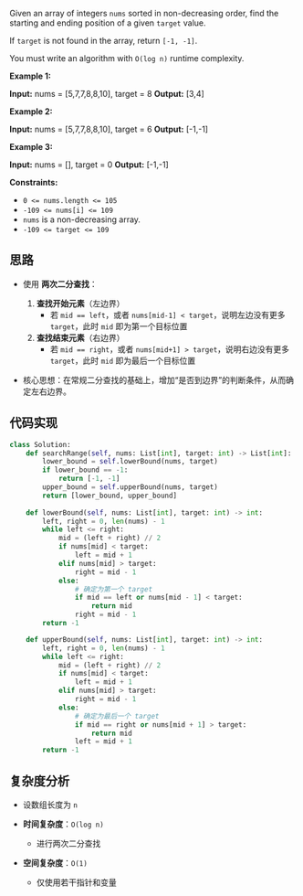 
Given an array of integers `nums` sorted in non-decreasing order, find the starting and ending position of a given `target` value.

If `target` is not found in the array, return `[-1, -1]`.

You must write an algorithm with `O(log n)` runtime complexity.

**Example 1:**

**Input:** nums = [5,7,7,8,8,10], target = 8
**Output:** [3,4]

**Example 2:**

**Input:** nums = [5,7,7,8,8,10], target = 6
**Output:** [-1,-1]

**Example 3:**

**Input:** nums = [], target = 0
**Output:** [-1,-1]

**Constraints:**
- `0 <= nums.length <= 105`
- `-109 <= nums[i] <= 109`
- `nums` is a non-decreasing array.
- `-109 <= target <= 109`

## 思路
- 使用 **两次二分查找**：  
  1. **查找开始元素**（左边界）  
     - 若 `mid == left`，或者 `nums[mid-1] < target`，说明左边没有更多 `target`，此时 `mid` 即为第一个目标位置  
  2. **查找结束元素**（右边界）  
     - 若 `mid == right`，或者 `nums[mid+1] > target`，说明右边没有更多 `target`，此时 `mid` 即为最后一个目标位置  

- 核心思想：在常规二分查找的基础上，增加“是否到边界”的判断条件，从而确定左右边界。

## 代码实现
```python
class Solution:
    def searchRange(self, nums: List[int], target: int) -> List[int]:
        lower_bound = self.lowerBound(nums, target)
        if lower_bound == -1:
            return [-1, -1]
        upper_bound = self.upperBound(nums, target)
        return [lower_bound, upper_bound]
    
    def lowerBound(self, nums: List[int], target: int) -> int:
        left, right = 0, len(nums) - 1
        while left <= right:
            mid = (left + right) // 2
            if nums[mid] < target:
                left = mid + 1
            elif nums[mid] > target:
                right = mid - 1
            else:
                # 确定为第一个 target
                if mid == left or nums[mid - 1] < target:
                    return mid
                right = mid - 1
        return -1

    def upperBound(self, nums: List[int], target: int) -> int:
        left, right = 0, len(nums) - 1
        while left <= right:
            mid = (left + right) // 2
            if nums[mid] < target:
                left = mid + 1
            elif nums[mid] > target:
                right = mid - 1
            else:
                # 确定为最后一个 target
                if mid == right or nums[mid + 1] > target:
                    return mid
                left = mid + 1
        return -1
```

## 复杂度分析

- 设数组长度为 `n`
    
- **时间复杂度**：`O(log n)`
    
    - 进行两次二分查找
        
- **空间复杂度**：`O(1)`
    
    - 仅使用若干指针和变量
        
